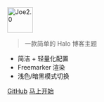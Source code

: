 <img src="https://gcore.jsdelivr.net/gh/qiushaocloud/halo-theme-joe2.0-qiu@master/source/img/logo.png" style="width:6vw;min-width:90px;" alt="Joe2.0">

<!-- # **Joe2.0** -->

> 一款简单的 Halo 博客主题

- 简洁 + 轻量化配置
- Freemarker 渲染
- 浅色/暗黑模式切换

[GitHub](https://github.com/qiushaocloud/halo-theme-joe2.0-qiu)
[马上开始](#readme)

